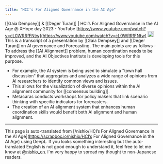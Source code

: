 ```yaml
---
title: "HCI’s For Aligned Governance in the AI Age"
---
```


[[Gaia Dempsey]] & [[Deger Turan]] | HCI’s For Aligned Governance in the AI Age @ XHope day 2023 - YouTube
[https://www.youtube.com/watch?v=cL0WRRfFNtw](https://www.youtube.com/watch?v=cL0WRRfFNtw)
<img src='https://scrapbox.io/api/pages/nishio-en/claude/icon' alt='claude.icon' height="19.5"/>This is a transcript of a presentation by [[Gaia Dempsey]] and [[Deger Turan]] on AI governance and Forecasting. The main points are as follows
    - To address the [[AI Alignment]] problem, human coordination needs to be improved, and the AI Objectives Institute is developing tools for this purpose.
- For example, the AI system is being used to simulate a "town hall discussion" that aggregates and analyzes a wide range of opinions from AI researchers to identify common views and issues.
- This allows for the visualization of diverse opinions within the AI alignment community for [[consensus building]].
- Metacaras conducts workshops for policy makers that link scenario thinking with specific indicators for forecasters.
- The creation of an AI alignment system that enhances human coordination skills would benefit both AI alignment and human alignment.

---
This page is auto-translated from [/nishio/HCI’s For Aligned Governance in the AI Age](https://scrapbox.io/nishio/HCI’s For Aligned Governance in the AI Age) using DeepL. If you looks something interesting but the auto-translated English is not good enough to understand it, feel free to let me know at [@nishio_en](https://twitter.com/nishio_en). I'm very happy to spread my thought to non-Japanese readers.